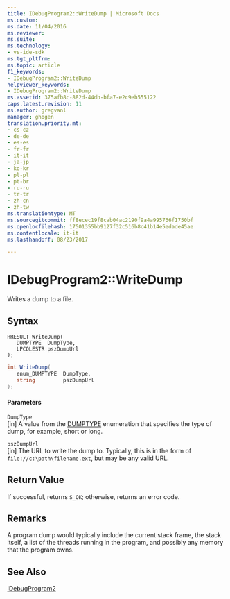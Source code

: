 ```yaml
---
title: IDebugProgram2::WriteDump | Microsoft Docs
ms.custom: 
ms.date: 11/04/2016
ms.reviewer: 
ms.suite: 
ms.technology:
- vs-ide-sdk
ms.tgt_pltfrm: 
ms.topic: article
f1_keywords:
- IDebugProgram2::WriteDump
helpviewer_keywords:
- IDebugProgram2::WriteDump
ms.assetid: 375afb8c-882d-44db-bfa7-e2c9eb555122
caps.latest.revision: 11
ms.author: gregvanl
manager: ghogen
translation.priority.mt:
- cs-cz
- de-de
- es-es
- fr-fr
- it-it
- ja-jp
- ko-kr
- pl-pl
- pt-br
- ru-ru
- tr-tr
- zh-cn
- zh-tw
ms.translationtype: MT
ms.sourcegitcommit: ff8ecec19f8cab04ac2190f9a4a995766f1750bf
ms.openlocfilehash: 17501355bb9127f32c516b8c41b14e5edade45ae
ms.contentlocale: it-it
ms.lasthandoff: 08/23/2017

---
```

# <a name="idebugprogram2writedump"></a>IDebugProgram2::WriteDump
Writes a dump to a file.  
  
## <a name="syntax"></a>Syntax  
  
```cpp#  
HRESULT WriteDump(   
   DUMPTYPE  DumpType,  
   LPCOLESTR pszDumpUrl  
);  
```  
  
```cs  
int WriteDump(   
   enum_DUMPTYPE  DumpType,  
   string         pszDumpUrl  
);  
```  
  
#### <a name="parameters"></a>Parameters  
 `DumpType`  
 [in] A value from the [DUMPTYPE](../../../extensibility/debugger/reference/dumptype.md) enumeration that specifies the type of dump, for example, short or long.  
  
 `pszDumpUrl`  
 [in] The URL to write the dump to. Typically, this is in the form of `file://c:\path\filename.ext`, but may be any valid URL.  
  
## <a name="return-value"></a>Return Value  
 If successful, returns `S_OK`; otherwise, returns an error code.  
  
## <a name="remarks"></a>Remarks  
 A program dump would typically include the current stack frame, the stack itself, a list of the threads running in the program, and possibly any memory that the program owns.  
  
## <a name="see-also"></a>See Also  
 [IDebugProgram2](../../../extensibility/debugger/reference/idebugprogram2.md)
